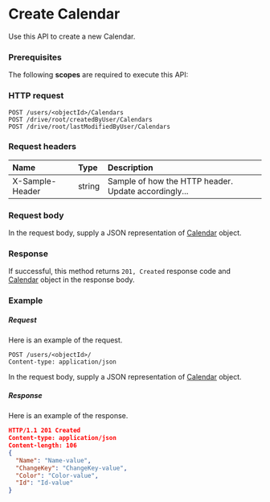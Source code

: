 # Create Calendar

Use this API to create a new Calendar.
### Prerequisites
The following **scopes** are required to execute this API: 
### HTTP request
<!-- { "blockType": "ignored" } -->
```http
POST /users/<objectId>/Calendars
POST /drive/root/createdByUser/Calendars
POST /drive/root/lastModifiedByUser/Calendars

```
### Request headers
| Name       | Type | Description|
|:---------------|:--------|:----------|
| X-Sample-Header  | string  | Sample of how the HTTP header. Update accordingly...|

### Request body
In the request body, supply a JSON representation of [Calendar](../resources/calendar.md) object.


### Response
If successful, this method returns `201, Created` response code and [Calendar](../resources/calendar.md) object in the response body.

### Example
##### Request
Here is an example of the request.
<!-- {
  "blockType": "request",
  "name": "create_calendar_from_user"
}-->
```http
POST /users/<objectId>/
Content-type: application/json
```
In the request body, supply a JSON representation of [Calendar](../resources/calendar.md) object.
##### Response
Here is an example of the response.
<!-- {
  "blockType": "response",
  "truncated": false,
  "@odata.type": "calendar"
} -->
```json
HTTP/1.1 201 Created
Content-type: application/json
Content-length: 106
{
  "Name": "Name-value",
  "ChangeKey": "ChangeKey-value",
  "Color": "Color-value",
  "Id": "Id-value"
}
```

<!-- uuid: be5a495f-c50c-47f6-8f19-3accaa51fbf4
2015-10-15 16:17:33 UTC -->
<!-- {
  "type": "#page.annotation",
  "description": "Create Calendar",
  "keywords": "",
  "section": "documentation",
  "tocPath": ""
}-->
